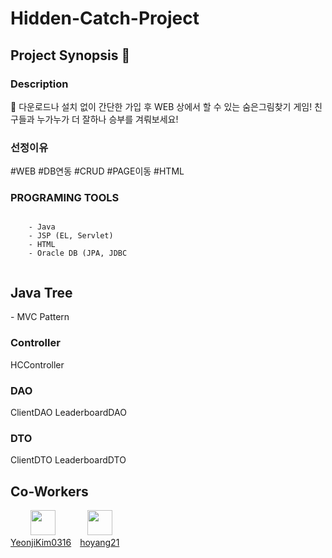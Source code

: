 # Hidden-Catch-Project

## Project Synopsis 👀 
<div>

### Description
🧠 다운로드나 설치 없이 간단한 가입 후 WEB 상에서 할 수 있는 숨은그림찾기 게임! 
친구들과 누가누가 더 잘하나 승부를 겨뤄보세요!

### 선정이유
#WEB #DB연동 #CRUD #PAGE이동 #HTML

### PROGRAMING TOOLS
```
    
    - Java
    - JSP (EL, Servlet)
    - HTML
    - Oracle DB (JPA, JDBC
    
```
## Java Tree
<div>
  - MVC Pattern
  
  ### Controller
  HCController
  
  ### DAO
  ClientDAO
  LeaderboardDAO
  
  ### DTO
  ClientDTO
  LeaderboardDTO
  
  
  
  

## Co-Workers
&#160;&#160;&#160;&#160;&#160;&#160;&#160;&#160;<a href="https://github.com/alsrjs2441"><img src="https://avatars3.githubusercontent.com/u/73862452?s=460&u=6091225c2e241fcef51c99e69c772b845aa03073&v=4" width="40" /></a> &#160;&#160;&#160;&#160;&#160;&#160;&#160;&#160;&#160;&#160;&#160;
<a href="https://github.com/seongho726"><img src="https://avatars0.githubusercontent.com/u/74332188?s=460&v=4" width="40"/></a><br>
<a href="https://github.com/YeonjiKim0316">YeonjiKim0316</a> <a href="https://github.com/hoyang21">hoyang21</a>
